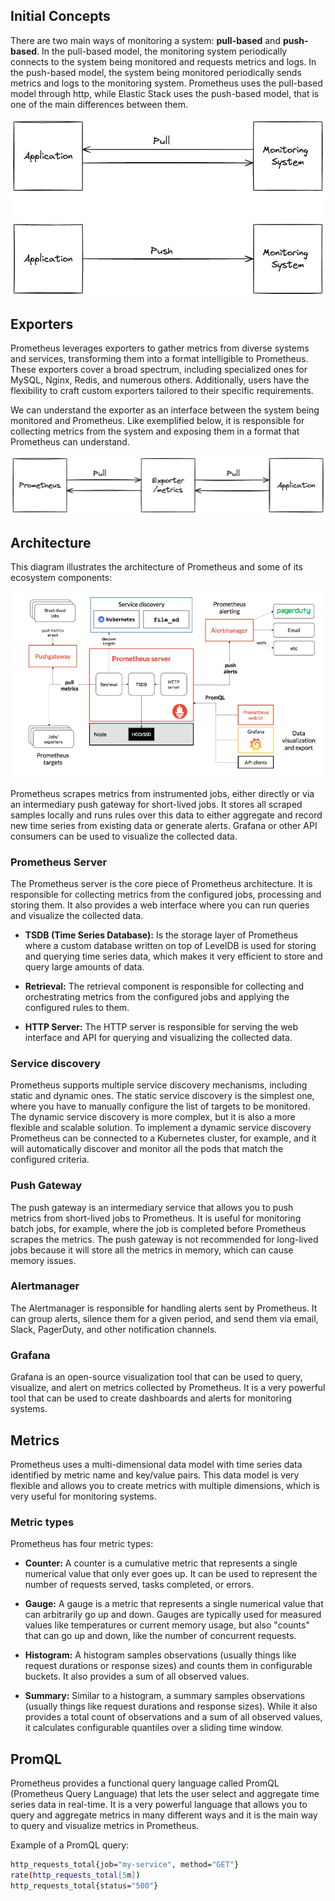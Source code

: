 ## Initial Concepts

There are two main ways of monitoring a system: **pull-based** and **push-based**. In the pull-based model, the monitoring system periodically connects to the system being monitored and requests metrics and logs. In the push-based model, the system being monitored periodically sends metrics and logs to the monitoring system. Prometheus uses the pull-based model through http, while Elastic Stack uses the push-based model, that is one of the main differences between them.

![Push and Pull diagram](./docs/push-pull.png)

## Exporters

Prometheus leverages exporters to gather metrics from diverse systems and services, transforming them into a format intelligible to Prometheus. These exporters cover a broad spectrum, including specialized ones for MySQL, Nginx, Redis, and numerous others. Additionally, users have the flexibility to craft custom exporters tailored to their specific requirements.

We can understand the exporter as an interface between the system being monitored and Prometheus. Like exemplified below, it is responsible for collecting metrics from the system and exposing them in a format that Prometheus can understand.

![Exporter diagram](./docs/exporters.png)

## Architecture

This diagram illustrates the architecture of Prometheus and some of its ecosystem components:

![Prometheus architecture](./docs/prometheus-architecture.png)

Prometheus scrapes metrics from instrumented jobs, either directly or via an intermediary push gateway for short-lived jobs. It stores all scraped samples locally and runs rules over this data to either aggregate and record new time series from existing data or generate alerts. Grafana or other API consumers can be used to visualize the collected data.

### Prometheus Server

The Prometheus server is the core piece of Prometheus architecture. It is responsible for collecting metrics from the configured jobs, processing and storing them. It also provides a web interface where you can run queries and visualize the collected data.

- **TSDB (Time Series Database):** Is the storage layer of Prometheus where a custom database written on top of LevelDB is used for storing and querying time series data, which makes it very efficient to store and query large amounts of data.

- **Retrieval:** The retrieval component is responsible for collecting and orchestrating metrics from the configured jobs and applying the configured rules to them.

- **HTTP Server:** The HTTP server is responsible for serving the web interface and API for querying and visualizing the collected data.

### Service discovery

Prometheus supports multiple service discovery mechanisms, including static and dynamic ones. The static service discovery is the simplest one, where you have to manually configure the list of targets to be monitored. The dynamic service discovery is more complex, but it is also a more flexible and scalable solution. To implement a dynamic service discovery Prometheus can be connected to a Kubernetes cluster, for example, and it will automatically discover and monitor all the pods that match the configured criteria.

### Push Gateway

The push gateway is an intermediary service that allows you to push metrics from short-lived jobs to Prometheus. It is useful for monitoring batch jobs, for example, where the job is completed before Prometheus scrapes the metrics. The push gateway is not recommended for long-lived jobs because it will store all the metrics in memory, which can cause memory issues.

### Alertmanager

The Alertmanager is responsible for handling alerts sent by Prometheus. It can group alerts, silence them for a given period, and send them via email, Slack, PagerDuty, and other notification channels.

### Grafana

Grafana is an open-source visualization tool that can be used to query, visualize, and alert on metrics collected by Prometheus. It is a very powerful tool that can be used to create dashboards and alerts for monitoring systems.

## Metrics

Prometheus uses a multi-dimensional data model with time series data identified by metric name and key/value pairs. This data model is very flexible and allows you to create metrics with multiple dimensions, which is very useful for monitoring systems.

### Metric types

Prometheus has four metric types:

- **Counter:** A counter is a cumulative metric that represents a single numerical value that only ever goes up. It can be used to represent the number of requests served, tasks completed, or errors.

- **Gauge:** A gauge is a metric that represents a single numerical value that can arbitrarily go up and down. Gauges are typically used for measured values like temperatures or current memory usage, but also "counts" that can go up and down, like the number of concurrent requests.

- **Histogram:** A histogram samples observations (usually things like request durations or response sizes) and counts them in configurable buckets. It also provides a sum of all observed values.

- **Summary:** Similar to a histogram, a summary samples observations (usually things like request durations and response sizes). While it also provides a total count of observations and a sum of all observed values, it calculates configurable quantiles over a sliding time window.

## PromQL

Prometheus provides a functional query language called PromQL (Prometheus Query Language) that lets the user select and aggregate time series data in real-time. It is a very powerful language that allows you to query and aggregate metrics in many different ways and it is the main way to query and visualize metrics in Prometheus.

Example of a PromQL query:

```bash
http_requests_total{job="my-service", method="GET"}
rate(http_requests_total[5m])
http_requests_total{status="500"}
```